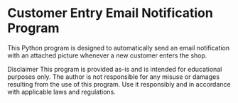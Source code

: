 ﻿# Customer Entry Email Notification Program

This Python program is designed to automatically send an email notification with an attached picture whenever a new customer enters the shop. 


Disclaimer
This program is provided as-is and is intended for educational purposes only. The author is not responsible for any misuse or damages resulting from the use of this program. Use it responsibly and in accordance with applicable laws and regulations.
